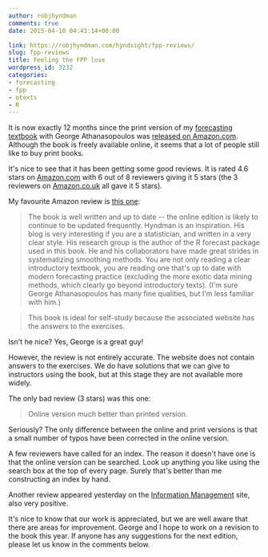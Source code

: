 ```yaml
---
author: robjhyndman
comments: true
date: 2015-04-10 04:43:14+00:00

link: https://robjhyndman.com/hyndsight/fpp-reviews/
slug: fpp-reviews
title: Feeling the FPP love
wordpress_id: 3232
categories:
- forecasting
- fpp
- otexts
- R
---
```


It is now exactly 12 months since the print version of my [forecasting textbook](http://www.otexts.org/fpp) with George Athanasopoulos was [released on Amazon.com](https://robjhyndman.com/hyndsight/fpp-amazon/). Although the book is freely available online, it seems that a lot of people still like to buy print books.<!-- more -->

It's nice to see that it has been getting some good reviews. It is rated 4.6 stars on [Amazon.com](http://www.amazon.com/dp/0987507109/&tag=otexts-20) with 6 out of 8 reviewers giving it 5 stars (the 3 reviewers on [Amazon.co.uk](http://www.amazon.co.uk/dp/0987507109/?tag=otexts-21) all gave it 5 stars).

My favourite Amazon review is [this one](http://www.amazon.com/review/R2VCA02N0CVQ6M/ref=cm_cr_dp_title?ie=UTF8&ASIN=0987507109&channel=detail-glance&nodeID=283155&store=books&tag=otexts-20):


>The book is well written and up to date -- the online edition is likely to continue to be updated frequently. Hyndman is an inspiration. His blog is very interesting if you are a statistician, and written in a very clear style. His research group is the author of the R forecast package used in this book. He and his collaborators have made great strides in systematizing smoothing methods. You are not only reading a clear introductory textbook, you are reading one that's up to date with modern forecasting practice (excluding the more exotic data mining methods, which clearly go beyond introductory texts). (I'm sure George Athanasopoulos has many fine qualities, but I'm less familiar with him.)

>This book is ideal for self-study because the associated website has the answers to the exercises.



Isn't he nice? Yes, George is a great guy!

However, the review is not entirely accurate. The website does not contain answers to the exercises. We do have solutions that we can give to instructors using the book, but at this stage they are not available more widely.

The only bad review (3 stars) was this one:


>Online version much better than printed version.



Seriously? The only difference between the online and print versions is that a small number of typos have been corrected in the online version.

A few reviewers have called for an index. The reason it doesn't have one is that the online version can be searched. Look up anything you like using the search box at the top of every page. Surely that's better than me constructing an index by hand.

Another review appeared yesterday on the [Information Management](http://www.information-management.com/blogs/Predictive-Analytics-Forecasting-Steve-Miller-10026776-1.html) site, also very positive.

It's nice to know that our work is appreciated, but we are well aware that there are areas for improvement. George and I hope to work on a revision to the book this year. If anyone has any suggestions for the next edition, please let us know in the comments below.



